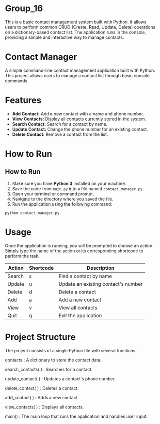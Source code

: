 # Group_16
This is a basic contact management system built with Python. It allows users to perform common CRUD (Create, Read, Update, Delete) operations on a dictionary-based contact list. The application runs in the console, providing a simple and interactive way to manage contacts.
# Contact Manager
A simple command-line contact management application built with Python. This project allows users to manage a contact list through basic console commands
# Features
- **Add Contact:** Add a new contact with a name and phone number.  
- **View Contacts:** Display all contacts currently stored in the system.  
- **Search Contact:** Search for a contact by name.  
- **Update Contact:** Change the phone number for an existing contact.  
- **Delete Contact:** Remove a contact from the list.
# How to Run
## How to Run

1. Make sure you have **Python 3** installed on your machine.
2. Save the code from `main.py` into a file named `contact_manager.py`.
3. Open your terminal or command prompt.
4. Navigate to the directory where you saved the file.
5. Run the application using the following command:

```
python contact_manager.py 
```
# Usage

Once the application is running, you will be prompted to choose an action.
Simply type the name of the action or its corresponding shortcode to perform the task.

| Action  | Shortcode | Description                              |
|---------|-----------|------------------------------------------|
| Search  | s         | Find a contact by name                   |
| Update  | u         | Update an existing contact's number      |
| Delete  | d         | Delete a contact                         |
| Add     | a         | Add a new contact                        |
| View    | v         | View all contacts                        |
| Quit    | q         | Exit the application                     |

# Project Structure

The project consists of a single Python file with several functions:

contacts : A dictionary to store the contact data.

search_contacts( ) : Searches for a contact.

update_contact( ) : Updates a contact's phone number.

delete_contact( ) : Deletes a contact.

add_contact( ) : Adds a new contact.

view_contacts( ) : Displays all contacts.

main() : The main loop that runs the application and handles user input.
